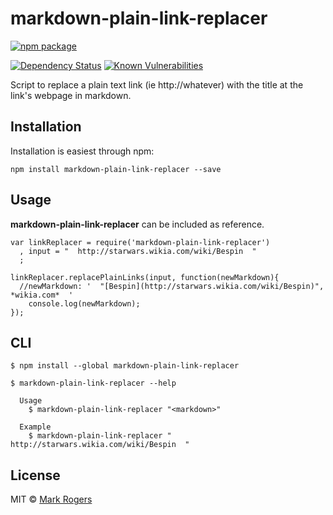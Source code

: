 # markdown-plain-link-replacer

[![npm package](https://nodei.co/npm/markdown-plain-link-replacer.png?downloads=true&downloadRank=true&stars=true)](https://nodei.co/npm/markdown-plain-link-replacer/)

[![Dependency Status](https://david-dm.org/m4bwav/markdown-plain-link-replacer.svg)](https://david-dm.org/m4bwav/markdown-plain-link-replacer)
[![Known Vulnerabilities](https://snyk.io/test/npm/markdown-plain-link-replacer/badge.svg?style=flat-square)](https://snyk.io/test/npm/markdown-plain-link-replacer)


Script to replace a plain text link (ie http://whatever) with the title at the link's webpage in markdown.


## Installation

Installation is easiest through npm:

`npm install markdown-plain-link-replacer --save`


## Usage

**markdown-plain-link-replacer** can be included as reference.

```
var linkReplacer = require('markdown-plain-link-replacer')
  , input = "  http://starwars.wikia.com/wiki/Bespin  "
  ;

linkReplacer.replacePlainLinks(input, function(newMarkdown){
  //newMarkdown: '  "[Bespin](http://starwars.wikia.com/wiki/Bespin)", *wikia.com*  '
	console.log(newMarkdown);
});
```

## CLI

```
$ npm install --global markdown-plain-link-replacer
```

```
$ markdown-plain-link-replacer --help

  Usage
    $ markdown-plain-link-replacer "<markdown>"

  Example
    $ markdown-plain-link-replacer "  http://starwars.wikia.com/wiki/Bespin  "
```


## License

MIT © [Mark Rogers](http://www.markdavidrogers.com)
